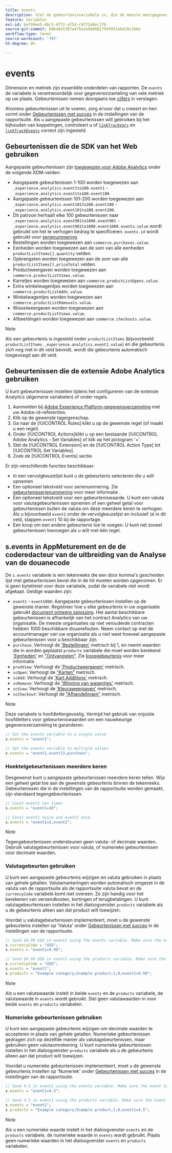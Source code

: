 ```yaml
---
title: events
description: Stel de gebeurtenisvariabele in, die de meeste meetgegevens op uw site beheert.
feature: Variables
exl-id: 6ef99ee5-40c3-4ff2-a75d-c97f2e8ec1f8
source-git-commit: b8640d1387a475e2a9dd082759f0514bd18c1b6e
workflow-type: tm+mt
source-wordcount: '797'
ht-degree: 0%

---
```


# events

Dimension en metriek zijn essentiële onderdelen van rapporten. De `events` de variabele is verantwoordelijk voor gegevensinzameling van vele metriek op uw plaats. Gebeurtenissen nemen doorgaans toe [cijfers](/help/components/metrics/overview.md) in verslagen.

Alvorens gebeurtenissen uit te voeren, zorg ervoor dat u creeert en hen vormt onder [Gebeurtenissen met succes](/help/admin/admin/c-manage-report-suites/c-edit-report-suites/conversion-var-admin/c-success-events/success-event.md) in de instellingen van de rapportsuite. Als u aangepaste gebeurtenissen wilt gebruiken bij het bijhouden van koppelingen, controleert u of [`linkTrackVars`](../../config-vars/linktrackvars.md) en [`linkTrackEvents`](../../config-vars/linktrackevents.md) correct zijn ingesteld.

## Gebeurtenissen die de SDK van het Web gebruiken

Aangepaste gebeurtenissen zijn [toegewezen voor Adobe Analytics](https://experienceleague.adobe.com/docs/analytics/implementation/aep-edge/variable-mapping.html) onder de volgende XDM-velden:

* Aangepaste gebeurtenissen 1-100 worden toegewezen aan `_experience.analytics.event1to100.event1` - `_experience.analytics.event1to100.event100`.
* Aangepaste gebeurtenissen 101-200 worden toegewezen aan `_experience.analytics.event101to200.event100` - `_experience.analytics.event101to200.event200`.
* Dit patroon herhaalt elke 100 gebeurtenissen naar `_experience.analytics.event901to1000.event901` - `_experience.analytics.event901to1000.event1000`. `eventx.value` wordt gebruikt om het te verhogen bedrag te specificeren. `eventx.id` wordt gebruikt voor [serienummering](event-serialization.md).
* Bestellingen worden toegewezen aan `commerce.purchases.value`.
* Eenheden worden toegewezen aan de som van alle eenheden `productListItems[].quantity` velden.
* Opbrengsten worden toegewezen aan de som van alle `productListItems[].priceTotal` velden.
* Productweergaven worden toegewezen aan `commerce.productListViews.value`.
* Karretjes worden toegewezen aan `commerce.productListOpens.value`.
* Extra winkelwagentjes worden toegewezen aan `commerce.productListAdds.value`.
* Winkelwagentjes worden toegewezen aan `commerce.productListRemovals.value`.
* Wisselweergaven worden toegewezen aan `commerce.productListViews.value`.
* Afbeeldingen worden toegewezen aan `commerce.checkouts.value`.

>[!NOTE]
>
>Als een gebeurtenis is ingesteld onder `productListItems` (bijvoorbeeld `productListItems._experience.analytics.event1.value`) en die gebeurtenis zich nog niet in dit veld bevindt, wordt die gebeurtenis automatisch toegevoegd aan dit veld.

## Gebeurtenissen die de extensie Adobe Analytics gebruiken

U kunt gebeurtenissen instellen tijdens het configureren van de extensie Analytics (algemene variabelen) of onder regels.

1. Aanmelden bij [Adobe Experience Platform-gegevensverzameling](https://experience.adobe.com/data-collection) met uw Adobe-id-referenties.
2. Klik op de gewenste tageigenschap.
3. Ga naar de [!UICONTROL Rules] klikt u op de gewenste regel (of maakt u een regel).
4. Onder [!UICONTROL Actions]klikt u op een bestaande [!UICONTROL Adobe Analytics - Set Variables] of klik op het pictogram &#39;+&#39;.
5. Stel de [!UICONTROL Extension] en de [!UICONTROL Action Type] tot [!UICONTROL Set Variables].
6. Zoek de [!UICONTROL Events] sectie.

Er zijn verschillende functies beschikbaar:

* In een vervolgkeuzelijst kunt u de gebeurtenis selecteren die u wilt opnemen
* Een optioneel tekstveld voor serienummering. Zie [gebeurtenisserienummering](event-serialization.md) voor meer informatie .
* Een optioneel tekstveld voor een gebeurteniswaarde. U kunt een valuta voor valutagebeurtenissen opnemen of een geheel getal voor gebeurtenissen buiten de valuta om deze meerdere keren te verhogen. Als u bijvoorbeeld `event1` onder de vervolgkeuzelijst en inclusief `10` in dit veld, stappen `event1` 10 bij de rapportage.
* Een knop om een andere gebeurtenis toe te voegen. U kunt net zoveel gebeurtenissen toevoegen als u wilt met één regel.

## s.events in AppMeturement en de de coderedacteur van de uitbreiding van de Analyse van de douanecode

De `s.events` variabele is een tekenreeks die een door komma&#39;s gescheiden lijst met gebeurtenissen bevat die in de hit moeten worden opgenomen. Er is geen bytelimiet voor deze variabele, zodat de variabele niet wordt afgekapt. Geldige waarden zijn:

* `event1` - `event1000`: Aangepaste gebeurtenissen instellen op de gewenste manier. Registreer hoe u elke gebeurtenis in uw organisatie gebruikt [document ontwerp oplossing](../../../prepare/solution-design.md). Het aantal beschikbare gebeurtenissen is afhankelijk van het contract Analytics van uw organisatie. De meeste organisaties op niet verouderde contracten hebben 1000 beschikbare douanefouten. Neem contact op met de accountmanager van uw organisatie als u niet weet hoeveel aangepaste gebeurtenissen voor u beschikbaar zijn.
* `purchase`: Verhoogt de [&#39;Bestellingen&#39;](/help/components/metrics/orders.md) metrisch bij 1, en neemt waarden die in worden geplaatst `products` variabele die moet worden berekend [&#39;Eenheden&#39;](/help/components/metrics/units.md) en [&quot;Ontvangsten&quot;](/help/components/metrics/revenue.md). Zie [koopgebeurtenis](event-purchase.md) voor meer informatie .
* `prodView`: Verhoogt de [&#39;Productweergaven&#39;](/help/components/metrics/product-views.md) metrisch.
* `scOpen`: Verhoogt de [&quot;Karten&quot;](/help/components/metrics/carts.md) metrisch.
* `scAdd`: Verhoogt de [&#39;Kart Additions&#39;](/help/components/metrics/cart-additions.md) metrisch.
* `scRemove`: Verhoogt de [&#39;Winning van wagentjes&#39;](/help/components/metrics/cart-removals.md) metrisch.
* `scView`: Verhoogt de [&#39;Kleuraweergaven&#39;](/help/components/metrics/cart-views.md) metrisch.
* `scCheckout`: Verhoogt de [&quot;Afhandelingen&quot;](/help/components/metrics/checkouts.md) metrisch.

>[!NOTE]
>
>Deze variabele is hoofdlettergevoelig. Vermijd het gebruik van onjuiste hoofdletters voor gebeurteniswaarden om een nauwkeurige gegevensverzameling te garanderen.

```js
// Set the events variable to a single value
s.events = "event1";

// Set the events variable to multiple values
s.events = "event1,event13,purchase";
```

### Hoektelgebeurtenissen meerdere keren

Desgewenst kunt u aangepaste gebeurtenissen meerdere keren tellen. Wijs een geheel getal toe aan de gewenste gebeurtenis binnen de tekenreeks. Gebeurtenissen die in de instellingen van de rapportsuite worden gemaakt, zijn standaard tegengebeurtenissen.

```js
// Count event1 ten times
s.events = "event1=10";

// Count event1 twice and event2 once
s.events = "event1=2,event2";
```

>[!NOTE]
>
>Tegengebeurtenissen ondersteunen geen valuta- of decimale waarden. Gebruik valutagebeurtenissen voor valuta, of numerieke gebeurtenissen voor decimale waarden.

### Valutagebeurten gebruiken

U kunt een aangepaste gebeurtenis wijzigen en valuta gebruiken in plaats van gehele getallen. Valutamarkeringen worden automatisch omgezet in de valuta van de rapportsuite als de rapportsuite valuta bevat en de `currencyCode` variabele komt niet overeen. Ze zijn handig voor het berekenen van verzendkosten, kortingen of terugbetalingen. U kunt valutagebeurtenissen instellen in het dialoogvenster `products` variabele als u de gebeurtenis alleen aan dat product wilt toewijzen.

Voordat u valutagebeurtenissen implementeert, moet u de gewenste gebeurtenis instellen op &#39;Valuta&#39; onder [Gebeurtenissen met succes](/help/admin/admin/c-manage-report-suites/c-edit-report-suites/conversion-var-admin/c-success-events/success-event.md) in de instellingen van de rapportsuite.

```js
// Send $9.99 USD in event1 using the events variable. Make sure the event type for event1 is Currency in Report suite settings
s.currencyCode = "USD";
s.events = "event1=9.99";

// Send $9.99 USD in event1 using the products variable. Make sure the event type for event1 is Currency in Report suite settings
s.currencyCode = "USD";
s.events = "event1";
s.products = "Example category;Example product;1;0;event1=9.99";
```

>[!NOTE]
>
>Als u een valutawaarde instelt in beide `events` en de `products` variabele, de valutawaarde in `events` wordt gebruikt. Stel geen valutawaarden in voor beide `events` en `products` variabelen.

### Numerieke gebeurtenissen gebruiken

U kunt een aangepaste gebeurtenis wijzigen om decimale waarden te accepteren in plaats van gehele getallen. Numerieke gebeurtenissen gedragen zich op dezelfde manier als valutagebeurtenissen, maar gebruiken geen valutaomrekening. U kunt numerieke gebeurtenissen instellen in het dialoogvenster `products` variabele als u de gebeurtenis alleen aan dat product wilt toewijzen.

Voordat u numerieke gebeurtenissen implementeert, moet u de gewenste gebeurtenis instellen op &#39;Numeriek&#39; onder [Gebeurtenissen met succes](/help/admin/admin/c-manage-report-suites/c-edit-report-suites/conversion-var-admin/c-success-events/success-event.md) in de instellingen van de rapportsuite.

```js
// Send 4.5 in event1 using the events variable. Make sure the event type for event1 is Numeric in Report suite settings
s.events = "event1=4.5";

// Send 4.5 in event1 using the products variable. Make sure the event type for event1 is Numeric in Report suite settings
s.events = "event1";
s.products = "Example category;Example product;1;0;event1=4.5";
```

>[!NOTE]
>
>Als u een numerieke waarde instelt in het dialoogvenster `events` en de `products` variabele, de numerieke waarde in `events` wordt gebruikt. Plaats geen numerieke waarden in het dialoogvenster `events` en `products` variabelen.
